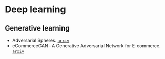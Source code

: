 # Deep learning

## Generative learning

- Adversarial Spheres. [`arxiv`](https://arxiv.org/abs/1801.02774)
- eCommerceGAN : A Generative Adversarial Network for E-commerce. [`arxiv`](https://arxiv.org/abs/1801.03244)